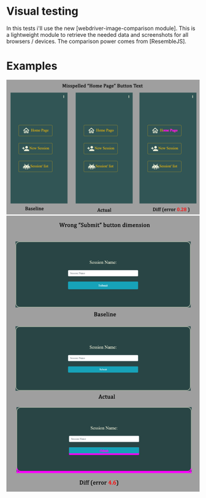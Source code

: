 # Visual testing

In this tests i'll use the new [webdriver-image-comparison module]. This is a lightweight module to retrieve the needed data and screenshots for all browsers / devices. The comparison power comes from [ResembleJS].
# Examples
![first example](https://github.com/AndreaPartenope/visual-testing/blob/master/1.png)
![second example](https://github.com/AndreaPartenope/visual-testing/blob/master/2.png)
